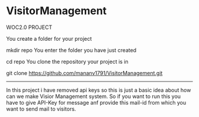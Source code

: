 # VisitorManagement
WOC2.0 PROJECT

You create a folder for your project

mkdir repo 
You enter the folder you have just created

cd repo 
You clone the repository your project is in

git clone https://github.com/mananv1791/VisitorManagement.git


-------------------------------------------------------------

In this project i have removed api keys so this is just a basic idea about how can we make Visior Management system. So if you want to run this you have to give API-Key for message anf provide this mail-id from which you want to send mail to visitors.

